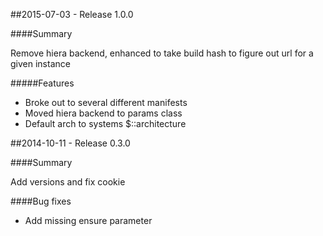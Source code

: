 ##2015-07-03 - Release 1.0.0

####Summary 

Remove hiera backend, enhanced to take build hash to figure out url for a given instance

#####Features
- Broke out to several different manifests
- Moved hiera backend to params class
- Default arch to systems $::architecture 

##2014-10-11 - Release 0.3.0

####Summary

Add versions and fix cookie

####Bug fixes
- Add missing ensure parameter 

